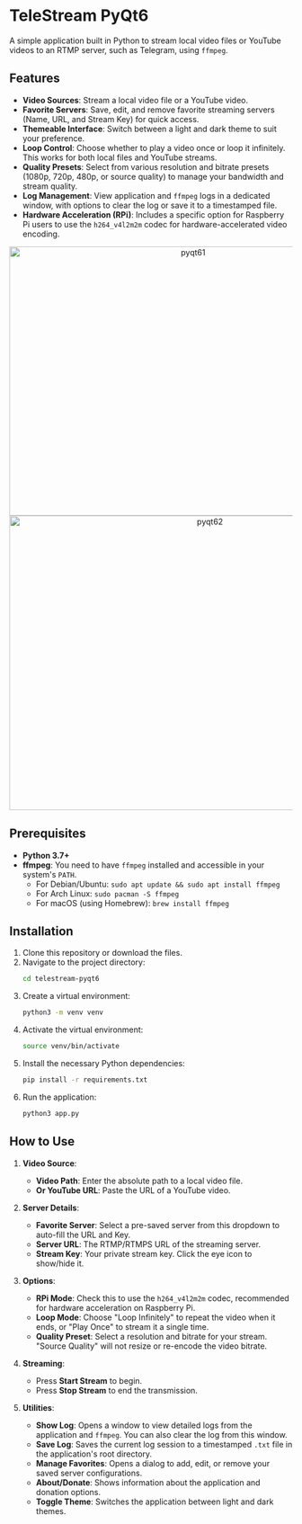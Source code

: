 # TeleStream PyQt6

A simple application built in Python to stream local video files or YouTube videos to an RTMP server, such as Telegram, using `ffmpeg`.

## Features

-   **Video Sources**: Stream a local video file or a YouTube video.
-   **Favorite Servers**: Save, edit, and remove favorite streaming servers (Name, URL, and Stream Key) for quick access.
-   **Themeable Interface**: Switch between a light and dark theme to suit your preference.
-   **Loop Control**: Choose whether to play a video once or loop it infinitely. This works for both local files and YouTube streams.
-   **Quality Presets**: Select from various resolution and bitrate presets (1080p, 720p, 480p, or source quality) to manage your bandwidth and stream quality.
-   **Log Management**: View application and `ffmpeg` logs in a dedicated window, with options to clear the log or save it to a timestamped file.
-   **Hardware Acceleration (RPi)**: Includes a specific option for Raspberry Pi users to use the `h264_v4l2m2m` codec for hardware-accelerated video encoding.

<p align="center">
<img width="638" height="479" alt="pyqt61" src="https://github.com/user-attachments/assets/fdad472c-5e76-481f-99ef-f8a1201405db" />

<img width="698" height="524" alt="pyqt62" src="https://github.com/user-attachments/assets/b30dd60d-c7ce-451d-8c44-97ad816b420f" />
</p>

## Prerequisites

-   **Python 3.7+**
-   **ffmpeg**: You need to have `ffmpeg` installed and accessible in your system's `PATH`.
    -   For Debian/Ubuntu: `sudo apt update && sudo apt install ffmpeg`
    -   For Arch Linux: `sudo pacman -S ffmpeg`
    -   For macOS (using Homebrew): `brew install ffmpeg`

## Installation

1.  Clone this repository or download the files.
2.  Navigate to the project directory:
    ```bash
    cd telestream-pyqt6
    ```
3.  Create a virtual environment:
    ```bash
    python3 -m venv venv
    ```
4.  Activate the virtual environment:
    ```bash
    source venv/bin/activate
    ```
5.  Install the necessary Python dependencies:
    ```bash
    pip install -r requirements.txt
    ```
6.  Run the application:
    ```bash
    python3 app.py
    ```

## How to Use

1.  **Video Source**:
    *   **Video Path**: Enter the absolute path to a local video file.
    *   **Or YouTube URL**: Paste the URL of a YouTube video.

2.  **Server Details**:
    *   **Favorite Server**: Select a pre-saved server from this dropdown to auto-fill the URL and Key.
    *   **Server URL**: The RTMP/RTMPS URL of the streaming server.
    *   **Stream Key**: Your private stream key. Click the eye icon to show/hide it.

3.  **Options**:
    *   **RPi Mode**: Check this to use the `h264_v4l2m2m` codec, recommended for hardware acceleration on Raspberry Pi.
    *   **Loop Mode**: Choose "Loop Infinitely" to repeat the video when it ends, or "Play Once" to stream it a single time.
    *   **Quality Preset**: Select a resolution and bitrate for your stream. "Source Quality" will not resize or re-encode the video bitrate.

4.  **Streaming**:
    *   Press **Start Stream** to begin.
    *   Press **Stop Stream** to end the transmission.

5.  **Utilities**:
    *   **Show Log**: Opens a window to view detailed logs from the application and `ffmpeg`. You can also clear the log from this window.
    *   **Save Log**: Saves the current log session to a timestamped `.txt` file in the application's root directory.
    *   **Manage Favorites**: Opens a dialog to add, edit, or remove your saved server configurations.
    *   **About/Donate**: Shows information about the application and donation options.
    *   **Toggle Theme**: Switches the application between light and dark themes.
